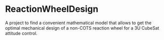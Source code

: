 # ReactionWheelDesign
A project to find a convenient mathematical model that allows to get the optimal mechanical design of a non-COTS reaction wheel for a 3U CubeSat attitude control.
